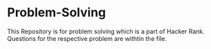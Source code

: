 # Problem-Solving
This Repository is for problem solving which is a part of Hacker Rank.
Questions for the respective problem are withtin the file.  
